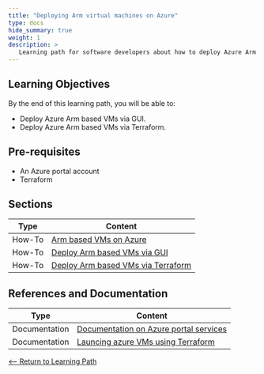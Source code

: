 ```yaml
---
title: "Deploying Arm virtual machines on Azure" 
type: docs
hide_summary: true
weight: 1
description: >
   Learning path for software developers about how to deploy Azure Arm based VMs via GUI and Terraform. 
---
```


## Learning Objectives 

By the end of this learning path, you will be able to:

* Deploy Azure Arm based VMs via GUI.
* Deploy Azure Arm based VMs via Terraform.

## Pre-requisites

* An Azure portal account
* Terraform

## Sections

|          Type | Content                       |
| ---           | ---                                 |
| How-To        | [Arm based VMs on Azure](/content/en/cloud/azure/introduction.md)
| How-To        | [Deploy Arm based VMs via GUI](/content/en/cloud/azure/gui.md) |
| How-To        | [Deploy Arm based VMs via Terraform](/content/en/cloud/azure/terraform.md) |


## References and Documentation

| Type          | Content             |
| ---           | ---                 |
| Documentation | [Documentation on Azure portal services](https://learn.microsoft.com/en-us/azure/azure-portal/) |
| Documentation | [Launcing azure VMs using Terraform](https://learn.hashicorp.com/tutorials/terraform/azure-build) |


[<-- Return to Learning Path](/content/en/cloud/azure/#sections)
